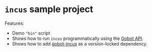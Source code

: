 # `incus` sample project

Features:

- Demo `"bin"` script
- Shows how to run `incus` programmatically using the [Gobot API](https://github.com/benallfree/gobot/tree/v1.0.0-alpha.34/docs/readme.md).
- Shows how to add [gobot-incus](https://www.npmjs.com/package/gobot-incus) as a version-locked dependency.
